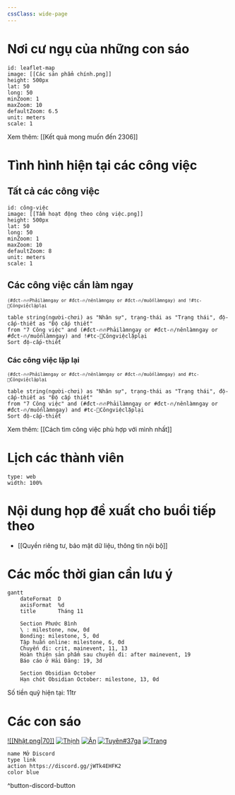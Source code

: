 ```yaml
---
cssClass: wide-page
---
```

# Nơi cư ngụ của những con sáo
```leaflet 
id: leaflet-map 
image: [[Các sản phẩm chính.png]]
height: 500px 
lat: 50 
long: 50 
minZoom: 1
maxZoom: 10
defaultZoom: 6.5
unit: meters
scale: 1
```

Xem thêm: [[Kết quả mong muốn đến 2306]]
# Tình hình hiện tại các công việc 
## Tất cả các công việc
```leaflet 
id: công-việc
image: [[Tầm hoạt động theo công việc.png]]
height: 500px 
lat: 50 
long: 50 
minZoom: 1
maxZoom: 10
defaultZoom: 8
unit: meters
scale: 1
```
## Các công việc cần làm ngay
<small>`(#đct-🔥🔥Phảilàmngay or #đct-🔥/nênlàmngay or #đct-🔥/muốnlàmngay) and !#tc-🔁Côngviệclặplại`</small>
```dataview 
table string(người-chơi) as "Nhân sự", trạng-thái as "Trạng thái", độ-cấp-thiết as "Độ cấp thiết" 
from "7 Công việc" and (#đct-🔥🔥Phảilàmngay or #đct-🔥/nênlàmngay or #đct-🔥/muốnlàmngay) and !#tc-🔁Côngviệclặplại
Sort độ-cấp-thiết
```
### Các công việc lặp lại
<small>`(#đct-🔥🔥Phảilàmngay or #đct-🔥/nênlàmngay or #đct-🔥/muốnlàmngay) and #tc-🔁Côngviệclặplại`</small>
```dataview 
table string(người-chơi) as "Nhân sự", trạng-thái as "Trạng thái", độ-cấp-thiết as "Độ cấp thiết" 
from "7 Công việc" and (#đct-🔥🔥Phảilàmngay or #đct-🔥/nênlàmngay or #đct-🔥/muốnlàmngay) and #tc-🔁Côngviệclặplại
Sort độ-cấp-thiết
```
Xem thêm: [[Cách tìm công việc phù hợp với mình nhất]]
# Lịch các thành viên
```gEvent
type: web
width: 100%
```

# Nội dung họp đề xuất cho buổi tiếp theo
- [[Quyền riêng tư, bảo mật dữ liệu, thông tin nội bộ]]

# Các mốc thời gian cần lưu ý
```mermaid
gantt
    dateFormat  D
	axisFormat  %d
    title       Tháng 11
	
	Section Phước Bình
	\ : milestone, now, 0d
	Bonding: milestone, 5, 0d
	Tập huấn online: milestone, 6, 0d
	Chuyến đi: crit, mainevent, 11, 13
	Hoàn thiện sản phẩm sau chuyến đi: after mainevent, 19
	Báo cáo ở Hải Đăng: 19, 3d
	
	Section Obsidian October
	Hạn chót Obsidian October: milestone, 13, 0d
```

Số tiền quỹ hiện tại: 11tr
# Các con sáo
[![[Nhật.png|70]]](obsidian://open?vault=WorldofSpheres&file=6%20T%E1%BB%95%20ch%E1%BB%A9c%2F62%20Th%C3%A0nh%20vi%C3%AAn%20(Ng%C6%B0%E1%BB%9Di%20ch%C6%A1i)%2FNh%E1%BA%ADt) [![Thịnh](https://ui-avatars.com/api/?background=random&rounded=true&uppercase=false&name=Thịnh)](obsidian://open?vault=WorldofSpheres&file=6%20T%E1%BB%95%20ch%E1%BB%A9c%2F62%20Th%C3%A0nh%20vi%C3%AAn%20(Ng%C6%B0%E1%BB%9Di%20ch%C6%A1i)%2FTh%E1%BB%8Bnh) [![Ân](https://ui-avatars.com/api/?background=random&rounded=true&uppercase=false&name=Ân)](obsidian://open?vault=WorldofSpheres&file=6%20T%E1%BB%95%20ch%E1%BB%A9c%2F62%20Th%C3%A0nh%20vi%C3%AAn%20(Ng%C6%B0%E1%BB%9Di%20ch%C6%A1i)%2F%C3%82n) [![Tuyên#37ga](https://ui-avatars.com/api/?background=random&rounded=true&uppercase=false&name=Tuyên)](obsidian://open?vault=WorldofSpheres&file=6%20T%E1%BB%95%20ch%E1%BB%A9c%2F62%20Th%C3%A0nh%20vi%C3%AAn%20(Ng%C6%B0%E1%BB%9Di%20ch%C6%A1i)%2FTuy%C3%AAn) [![Trang](https://ui-avatars.com/api/?background=random&rounded=true&uppercase=false&name=Trang)](obsidian://open?vault=WorldofSpheres&file=6%20T%E1%BB%95%20ch%E1%BB%A9c%2F62%20Th%C3%A0nh%20vi%C3%AAn%20(Ng%C6%B0%E1%BB%9Di%20ch%C6%A1i)%2FTrang%20(Chu%E1%BB%91i)) 

```button
name Mở Discord
type link
action https://discord.gg/jWTk4EHFK2
color blue
```
^button-discord-button
